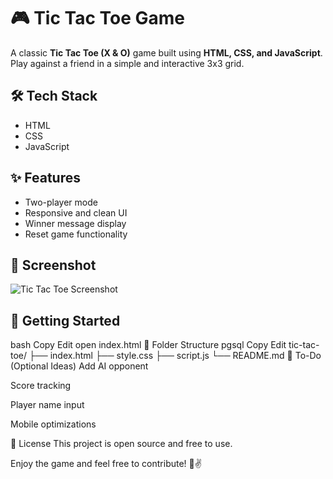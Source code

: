 # 🎮 Tic Tac Toe Game

A classic **Tic Tac Toe (X & O)** game built using **HTML, CSS, and JavaScript**. Play against a friend in a simple and interactive 3x3 grid.

## 🛠️ Tech Stack

- HTML
- CSS
- JavaScript

## ✨ Features

- Two-player mode
- Responsive and clean UI
- Winner message display
- Reset game functionality

## 📸 Screenshot

![Tic Tac Toe Screenshot](./screenshot.png) <!-- Add your own screenshot file -->

## 🚀 Getting Started

bash
Copy
Edit
open index.html
📂 Folder Structure
pgsql
Copy
Edit
tic-tac-toe/
├── index.html
├── style.css
├── script.js
└── README.md
📌 To-Do (Optional Ideas)
Add AI opponent

Score tracking

Player name input

Mobile optimizations

📃 License
This project is open source and free to use.

Enjoy the game and feel free to contribute! 🧠✌️





